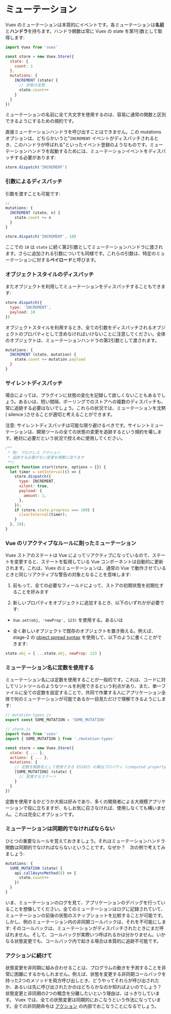 # ミューテーション

Vuex のミューテーションは本質的にイベントです。各ミューテーションは**名前**と**ハンドラ**を持ちます。ハンドラ関数は常に Vuex の state を第1引数として取得します:

``` js
import Vuex from 'vuex'

const store = new Vuex.Store({
  state: {
    count: 1
  },
  mutations: {
    INCREMENT (state) {
      // 状態の変更
      state.count++
    }
  }
})
```

ミューテーションの名前に全て大文字を使用するのは、容易に通常の関数と区別できるようにするための規約です。

直接ミューテーションハンドラを呼び出すことはできません。この mutations オプションは、どちらかいうと"`INCREMENT` イベントがディスパッチされるとき、このハンドラが呼ばれる"といったイベント登録のようなものです。ミューテーションハンドラを起動するためには、ミューテーションイベントをディスパッチする必要があります:

``` js
store.dispatch('INCREMENT')
```

### 引数によるディスパッチ

引数を渡すことも可能です:

``` js
// ...
mutations: {
  INCREMENT (state, n) {
    state.count += n
  }
}
```
``` js
store.dispatch('INCREMENT', 10)
```

ここでの `10` は `state` に続く第2引数としてミューテーションハンドラに渡されます。さらに追加される引数についても同様です。これらの引数は、特定のミューテーションに対する**ペイロード**と呼びます。

### オブジェクトスタイルのディスパッチ

またオブジェクトを利用してミューテーションをディスパッチすることもできます:

```js
store.dispatch({
  type: 'INCREMENT',
  payload: 10
})
```

オブジェクトスタイルを利用するとき、全ての引数をディスパッチされるオブジェクトのプロパティとして含めなければいけないことに注意してください。全体のオブジェクトは、ミューテーションハンドラの第2引数として渡されます。

``` js
mutations: {
  INCREMENT (state, mutation) {
    state.count += mutation.payload
  }
}
```

### サイレントディスパッチ

場合によっては、プラグインに状態の変化を記録して欲しくないこともあるでしょう。あるいは、短い間隔、ポーリングでのストアへの複数のディスパッチも、常に追跡する必要はないでしょう。これらの状況では、ミューテーションを沈黙( silence )させることが適切と考えることができます。

注意: サイレントディスパッチは可能な限り避けるべきです。サイレントミューテーションは、開発ツールの全ての状態の変更を追跡するという規約を壊します。絶対に必要だという状況で控えめに使用してください。

``` js
/**
 * 例: プログレス アクション
 * 追跡する必要がない変更を頻繁に送ります
 **/
export function start(store, options = {}) {
  let timer = setInterval(() => {
    store.dispatch({
      type: INCREMENT,
      silent: true,
      payload: {
        amount: 1,
      },
    });
    if (store.state.progress === 100) {
      clearInterval(timer);
    }
  }, 10);
}
```

### Vue のリアクティブなルールに則ったミューテーション

Vuex ストアのステートは Vue によってリアクティブになっているので、ステートを変更すると、ステートを監視している Vue コンポーネントは自動的に更新されます。これは、Vuex のミューテーションは、通常の Vue で動作させているときと同じリアクティブな警告の対象となることを意味します:

1. 前もって、全ての必要なフィールドによって、ストアの初期状態を初期化することを好みます

2. 新しいプロパティをオブジェクトに追加するとき、以下のいずれかが必要です:

  - `Vue.set(obj, 'newProp', 123)` を使用する。あるいは

  - 全く新しいオブジェクトで既存のオブジェクトを置き換える。例えば、stage-2 の [object spread syntax](https://github.com/sebmarkbage/ecmascript-rest-spread) を使用して、以下のように書くことができます:

  ``` js
  state.obj = { ...state.obj, newProp: 123 }
  ```

### ミューテーション名に定数を使用する

ミューテーション名には定数を使用することが一般的です。これは、コードに対してリントツールのようなツールを利用できるという利点があり、また、単一ファイルに全ての定数を設定することで、共同で作業する人にアプリケーション全体で何のミューテーションが可能であるか一目見ただけで理解できるようにします:

``` js
// mutation-types.js
export const SOME_MUTATION = 'SOME_MUTATION'
```

``` js
// store.js
import Vuex from 'vuex'
import { SOME_MUTATION } from './mutation-types'

const store = new Vuex.Store({
  state: { ... },
  actions: { ... },
  mutations: {
    // 定数を関数名として使用できる ES2015 の算出プロパティ (computed property) 名機能を使用できます
    [SOME_MUTATION] (state) {
      // 変異するステート
    }
  }
})
```

定数を使用するかどうか大抵は好みであり、多くの開発者による大規模アプリケーションで役に立ちますが、もしお気に召さなければ、使用しなくても構いません。これは完全にオプションです。

### ミューテーションは同期的でなければならない

ひとつの重要なルールを覚えておきましょう。それはミューテーションハンドラ関数は同期的でなければならないということです。なぜか？　次の例で考えてみましょう:

```js
mutations: {
  SOME_MUTATION (state) {
    api.callAsyncMethod(() => {
      state.count++
    })
  }
}
```

いま、ミューテーションのログを見て、アプリケーションのデバッグを行っていることを想像してください。全てのミューテーションはログに記録されていて、ミューテーションの前後の状態のスナップショットを比較することが可能です。しかし、例のミューテーション内の非同期コールバックは、それを不可能にします: そのコールバックは、ミューテーションがディスパッチされたときにまだ呼ばれません。そして、コールバックが実際いつ呼ばれるかは分かりません。いかなる状態変更でも、コールバック内で起きる場合は本質的に追跡不可能です。

### アクションに続けて

状態変更を非同期に組み合わせることは、プログラムの動きを予測することを非常に困難にするかもしれません。例えば、状態を変更する非同期コールバックを持った2つのメソッドを両方呼び出しとき、どうやってそれらが呼び出されたか、あるいは先に呼び出されたかのはどちらかなのか知ればよいのでしょう？　状態変更と非同期の2つの概念を分離したいという理由は、はっきりしています。 Vuex では、全ての状態変更は同期的におこなうという作法になっています。全ての非同期命令は [アクション](actions.md) の内部でおこなうことになるでしょう。
